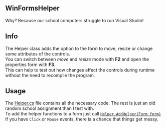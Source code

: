 ## WinFormsHelper
Why? Because our school computers struggle to run Visual Studio!

## Info
The Helper class adds the option to the form to move, resize or change some attributes of the controls.\
You can switch between _move_ and _resize_ mode with **F2** and open the properties form with **F3**.\
This can help to test out how changes affect the controls during runtime without the need to recompile the program.

## Usage
The [Helper.cs](Husvet/Helper.cs) file contains all the necessary code. The rest is just an old random school assignment than I test with.\
To add the helper functions to a form just call [`Helper.AddHelper(Form form)`](Husvet/Program.cs#L16)\
If you have `Click` or `Mouse` events, there is a chance that things get messy.
